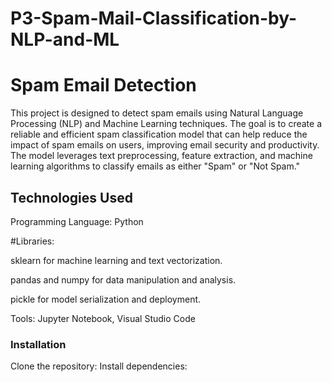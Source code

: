 # P3-Spam-Mail-Classification-by-NLP-and-ML

<h1>Spam Email Detection</h1>

<p>This project is designed to detect spam emails using Natural Language Processing (NLP) and Machine Learning techniques. The goal is to create a reliable and efficient spam classification model that can help reduce the impact of spam emails on users, improving email security and productivity. The model leverages text preprocessing, feature extraction, and machine learning algorithms to classify emails as either "Spam" or "Not Spam."</p>

<h2>Technologies Used</h2>

<p>Programming Language: Python
  
#Libraries:

sklearn for machine learning and text vectorization.

pandas and numpy for data manipulation and analysis.

pickle for model serialization and deployment.

Tools: Jupyter Notebook, Visual Studio Code

</p>

<h3>Installation</h3>

Clone the repository: 
Install dependencies:


